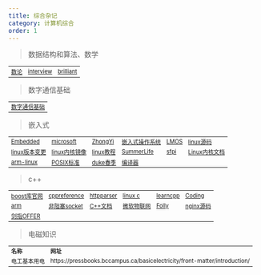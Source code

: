 ```yaml
---
title: 综合杂记
category: 计算机综合
order: 1
---
```


> 数据结构和算法、数学
<table width="1033" style="font-size: 0.8em;">
	<tbody>
		<tr>
			<td>
				<a href="https://crypto.stanford.edu/pbc/notes/numbertheory/" target="_blank">数论</a>
			</td>
			<td>
				<a href="https://github.com/nhivp/coding-interview-university/blob/master/translations/README-cn.md" target="_blank">interview</a>
			</td>
			<td>
				<a href="https://brilliant.org/" target="_blank">brilliant</a>
			</td>
		</tr>
	</tbody>
</table>

> 数字通信基础
<table width="1033" style="font-size: 0.8em;">
	<tbody>
		<tr>
			<td>
				<a href="https://vincmazet.github.io/comnum/" target="_blank">数字通信基础</a>
			</td>
		</tr>
	</tbody>
</table>


> 嵌入式
<table width="1033" style="font-size: 0.8em;">
	<tbody>
		<tr>
			<td>
				<a href="https://github.com/nhivp/Awesome-Embedded" target="_blank">Embedded</a>
			</td>
			<td>
				<a href="https://github.com/microsoft/ELL" target="_blank">microsoft</a>
			</td>
			<td>
				<a href="https://github.com/ZhongYi-LinuxDriverDev" target="_blank">ZhongYi</a>
			</td>
			<td>
				<a href="https://weread.qq.com/web/reader/405321205b68794054e53fa" target="_blank">嵌入式操作系统</a>
			</td>
			<td>
				<a href="http://blog.chinaunix.net/uid/28032128.html" target="_blank">LMOS</a>
			</td>
			<td>
				<a href="https://github.com/torvalds/linux" target="_blank">linux源码</a>
			</td>
		</tr>
		<tr>
			<td>
				<a href="https://kernelnewbies.org/LinuxVersions" target="_blank">linux版本变更</a>
			</td>
			<td>
				<a href="https://mirror.bjtu.edu.cn/kernel/linux/kernel/" target="_blank">linux内核镜像</a>
			</td>
			<td>
				<a href="https://linux-kernel-labs.github.io/refs/heads/master/lectures/intro.html#overview-of-the-linux-kernel" target="_blank">linux教程</a>
			</td>
			<td>
				<a href="https://github.com/SummerLife/EmbeddedSystem" target="_blank">SummerLife</a>
			</td>
			<td>
				<a href="https://sbc-fish.github.io/sfpi/" target="_blank">sfpi</a>
			</td>
			<td>
				<a href="https://www.kernel.org/doc/html/latest/index.html" target="_blank">Linux内核文档</a>
			</td>
		</tr>
		<tr>
			<td>
				<a href="https://gitlab.arm.com/linux-arm/linux-rm/-/tree/master/" target="_blank">arm-linux</a>
			</td>
			<td>
				<a href="https://pubs.opengroup.org/onlinepubs/9699919799/" target="_blank">POSIX标准</a>
			</td>
			<td>
				<a href="https://courses.cs.duke.edu/spring22/" target="_blank">duke春季</a>
			</td>
			<td>
				<a href="https://www.cs.cmu.edu/afs/cs/academic/class/15745-s14/public/lectures/" target="_blank">编译器</a>
			</td>
		</tr>
	</tbody>
</table>

> c++
<table width="1033" style="font-size: 0.8em;">
	<tbody>
		<tr>
			<td>
				<a href="https://www.boost.org/" target="_blank">boost库官网</a>
			</td>
			<td>
				<a href="https://en.cppreference.com/w/cpp" target="_blank">cppreference</a>
			</td>
			<td>
				<a href="https://github.com/nekipelov/httpparser" target="_blank">httpparser</a>
			</td>
			<td>
				<a href="https://akaedu.github.io/book/index.html" target="_blank">linux c</a>
			</td>
			<td>
				<a href="https://www.learncpp.com/" target="_blank">learncpp</a>
			</td>
			<td>
				<a href="https://gitee.com/pan-junxian/CodingInterviewChinese2" target="_blank">Coding</a>
			</td>
		</tr>
		<tr>
			<td>
				<a href="https://developer.arm.com/" target="_blank">arm</a>
			</td>
			<td>
				<a href="https://github.com/mogware/nio" target="_blank">非阻塞socket</a>
			</td>
			<td>
				<a href="https://learn.microsoft.com/en-us/cpp/cpp/?view=msvc-170" target="_blank">C++文档</a>
			</td>
			<td>
				<a href="https://github.com/microsoft/IoT-For-Beginners" target="_blank">微软物联网</a>
			</td>
			<td>
				<a href="https://github.com/facebook/folly" target="_blank">Folly</a>
			</td>
			<td>
				<a href="https://github.com/nginx/nginx" target="_blank">nginx源码</a>
			</td>
		</tr>
		<tr>
			<td>
				<a href="file:///D:/Study/%E6%95%99%E6%9D%90%E4%B9%A6%E7%B1%8D/45%E7%AE%97%E6%B3%95/%E5%89%91%E6%8C%87OFFER%E5%90%8D%E4%BC%81%E9%9D%A2%E8%AF%95%E5%AE%98%E7%B2%BE%E8%AE%B2%E5%85%B8%E5%9E%8B%E7%BC%96%E7%A8%8B%E9%A2%98%E7%AC%AC2%E7%89%88.pdf" target="_blank">剑指OFFER</a>
			</td>
		</tr>
	</tbody>
</table>

> 电磁知识
<table width="1033" style="font-size: 0.8em;">
	<tbody>
		<tr>
			<td>
				<strong>
					名称
				</strong>
			</td>
			<td>
				<strong>
					网址
				</strong>
			</td>
		</tr>
		<tr>
			<td>
				电工基本用电
			</td>
			<td>
				https://pressbooks.bccampus.ca/basicelectricity/front-matter/introduction/
			</td>
		</tr>
	</tbody>
</table>
